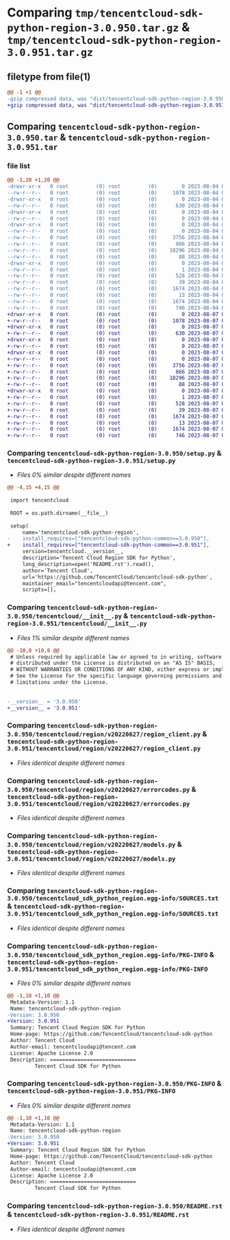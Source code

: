 # Comparing `tmp/tencentcloud-sdk-python-region-3.0.950.tar.gz` & `tmp/tencentcloud-sdk-python-region-3.0.951.tar.gz`

## filetype from file(1)

```diff
@@ -1 +1 @@
-gzip compressed data, was "dist/tencentcloud-sdk-python-region-3.0.950.tar", last modified: Fri Aug  4 00:32:44 2023, max compression
+gzip compressed data, was "dist/tencentcloud-sdk-python-region-3.0.951.tar", last modified: Mon Aug  7 00:32:23 2023, max compression
```

## Comparing `tencentcloud-sdk-python-region-3.0.950.tar` & `tencentcloud-sdk-python-region-3.0.951.tar`

### file list

```diff
@@ -1,20 +1,20 @@
-drwxr-xr-x   0 root         (0) root         (0)        0 2023-08-04 00:32:44.000000 tencentcloud-sdk-python-region-3.0.950/
--rw-r--r--   0 root         (0) root         (0)     1078 2023-08-04 00:32:44.000000 tencentcloud-sdk-python-region-3.0.950/setup.py
-drwxr-xr-x   0 root         (0) root         (0)        0 2023-08-04 00:32:44.000000 tencentcloud-sdk-python-region-3.0.950/tencentcloud/
--rw-r--r--   0 root         (0) root         (0)      630 2023-08-04 00:32:44.000000 tencentcloud-sdk-python-region-3.0.950/tencentcloud/__init__.py
-drwxr-xr-x   0 root         (0) root         (0)        0 2023-08-04 00:32:44.000000 tencentcloud-sdk-python-region-3.0.950/tencentcloud/region/
--rw-r--r--   0 root         (0) root         (0)        0 2023-08-04 00:32:44.000000 tencentcloud-sdk-python-region-3.0.950/tencentcloud/region/__init__.py
-drwxr-xr-x   0 root         (0) root         (0)        0 2023-08-04 00:32:44.000000 tencentcloud-sdk-python-region-3.0.950/tencentcloud/region/v20220627/
--rw-r--r--   0 root         (0) root         (0)        0 2023-08-04 00:32:44.000000 tencentcloud-sdk-python-region-3.0.950/tencentcloud/region/v20220627/__init__.py
--rw-r--r--   0 root         (0) root         (0)     3756 2023-08-04 00:32:44.000000 tencentcloud-sdk-python-region-3.0.950/tencentcloud/region/v20220627/region_client.py
--rw-r--r--   0 root         (0) root         (0)      866 2023-08-04 00:32:44.000000 tencentcloud-sdk-python-region-3.0.950/tencentcloud/region/v20220627/errorcodes.py
--rw-r--r--   0 root         (0) root         (0)    18296 2023-08-04 00:32:44.000000 tencentcloud-sdk-python-region-3.0.950/tencentcloud/region/v20220627/models.py
--rw-r--r--   0 root         (0) root         (0)       88 2023-08-04 00:32:44.000000 tencentcloud-sdk-python-region-3.0.950/setup.cfg
-drwxr-xr-x   0 root         (0) root         (0)        0 2023-08-04 00:32:44.000000 tencentcloud-sdk-python-region-3.0.950/tencentcloud_sdk_python_region.egg-info/
--rw-r--r--   0 root         (0) root         (0)        1 2023-08-04 00:32:44.000000 tencentcloud-sdk-python-region-3.0.950/tencentcloud_sdk_python_region.egg-info/dependency_links.txt
--rw-r--r--   0 root         (0) root         (0)      528 2023-08-04 00:32:44.000000 tencentcloud-sdk-python-region-3.0.950/tencentcloud_sdk_python_region.egg-info/SOURCES.txt
--rw-r--r--   0 root         (0) root         (0)       39 2023-08-04 00:32:44.000000 tencentcloud-sdk-python-region-3.0.950/tencentcloud_sdk_python_region.egg-info/requires.txt
--rw-r--r--   0 root         (0) root         (0)     1674 2023-08-04 00:32:44.000000 tencentcloud-sdk-python-region-3.0.950/tencentcloud_sdk_python_region.egg-info/PKG-INFO
--rw-r--r--   0 root         (0) root         (0)       13 2023-08-04 00:32:44.000000 tencentcloud-sdk-python-region-3.0.950/tencentcloud_sdk_python_region.egg-info/top_level.txt
--rw-r--r--   0 root         (0) root         (0)     1674 2023-08-04 00:32:44.000000 tencentcloud-sdk-python-region-3.0.950/PKG-INFO
--rw-r--r--   0 root         (0) root         (0)      746 2023-08-04 00:32:44.000000 tencentcloud-sdk-python-region-3.0.950/README.rst
+drwxr-xr-x   0 root         (0) root         (0)        0 2023-08-07 00:32:23.000000 tencentcloud-sdk-python-region-3.0.951/
+-rw-r--r--   0 root         (0) root         (0)     1078 2023-08-07 00:32:23.000000 tencentcloud-sdk-python-region-3.0.951/setup.py
+drwxr-xr-x   0 root         (0) root         (0)        0 2023-08-07 00:32:23.000000 tencentcloud-sdk-python-region-3.0.951/tencentcloud/
+-rw-r--r--   0 root         (0) root         (0)      630 2023-08-07 00:32:23.000000 tencentcloud-sdk-python-region-3.0.951/tencentcloud/__init__.py
+drwxr-xr-x   0 root         (0) root         (0)        0 2023-08-07 00:32:23.000000 tencentcloud-sdk-python-region-3.0.951/tencentcloud/region/
+-rw-r--r--   0 root         (0) root         (0)        0 2023-08-07 00:32:23.000000 tencentcloud-sdk-python-region-3.0.951/tencentcloud/region/__init__.py
+drwxr-xr-x   0 root         (0) root         (0)        0 2023-08-07 00:32:23.000000 tencentcloud-sdk-python-region-3.0.951/tencentcloud/region/v20220627/
+-rw-r--r--   0 root         (0) root         (0)        0 2023-08-07 00:32:23.000000 tencentcloud-sdk-python-region-3.0.951/tencentcloud/region/v20220627/__init__.py
+-rw-r--r--   0 root         (0) root         (0)     3756 2023-08-07 00:32:23.000000 tencentcloud-sdk-python-region-3.0.951/tencentcloud/region/v20220627/region_client.py
+-rw-r--r--   0 root         (0) root         (0)      866 2023-08-07 00:32:23.000000 tencentcloud-sdk-python-region-3.0.951/tencentcloud/region/v20220627/errorcodes.py
+-rw-r--r--   0 root         (0) root         (0)    18296 2023-08-07 00:32:23.000000 tencentcloud-sdk-python-region-3.0.951/tencentcloud/region/v20220627/models.py
+-rw-r--r--   0 root         (0) root         (0)       88 2023-08-07 00:32:23.000000 tencentcloud-sdk-python-region-3.0.951/setup.cfg
+drwxr-xr-x   0 root         (0) root         (0)        0 2023-08-07 00:32:23.000000 tencentcloud-sdk-python-region-3.0.951/tencentcloud_sdk_python_region.egg-info/
+-rw-r--r--   0 root         (0) root         (0)        1 2023-08-07 00:32:23.000000 tencentcloud-sdk-python-region-3.0.951/tencentcloud_sdk_python_region.egg-info/dependency_links.txt
+-rw-r--r--   0 root         (0) root         (0)      528 2023-08-07 00:32:23.000000 tencentcloud-sdk-python-region-3.0.951/tencentcloud_sdk_python_region.egg-info/SOURCES.txt
+-rw-r--r--   0 root         (0) root         (0)       39 2023-08-07 00:32:23.000000 tencentcloud-sdk-python-region-3.0.951/tencentcloud_sdk_python_region.egg-info/requires.txt
+-rw-r--r--   0 root         (0) root         (0)     1674 2023-08-07 00:32:23.000000 tencentcloud-sdk-python-region-3.0.951/tencentcloud_sdk_python_region.egg-info/PKG-INFO
+-rw-r--r--   0 root         (0) root         (0)       13 2023-08-07 00:32:23.000000 tencentcloud-sdk-python-region-3.0.951/tencentcloud_sdk_python_region.egg-info/top_level.txt
+-rw-r--r--   0 root         (0) root         (0)     1674 2023-08-07 00:32:23.000000 tencentcloud-sdk-python-region-3.0.951/PKG-INFO
+-rw-r--r--   0 root         (0) root         (0)      746 2023-08-07 00:32:23.000000 tencentcloud-sdk-python-region-3.0.951/README.rst
```

### Comparing `tencentcloud-sdk-python-region-3.0.950/setup.py` & `tencentcloud-sdk-python-region-3.0.951/setup.py`

 * *Files 0% similar despite different names*

```diff
@@ -4,15 +4,15 @@
 
 import tencentcloud
 
 ROOT = os.path.dirname(__file__)
 
 setup(
     name='tencentcloud-sdk-python-region',
-    install_requires=["tencentcloud-sdk-python-common==3.0.950"],
+    install_requires=["tencentcloud-sdk-python-common==3.0.951"],
     version=tencentcloud.__version__,
     description='Tencent Cloud Region SDK for Python',
     long_description=open('README.rst').read(),
     author='Tencent Cloud',
     url='https://github.com/TencentCloud/tencentcloud-sdk-python',
     maintainer_email="tencentcloudapi@tencent.com",
     scripts=[],
```

### Comparing `tencentcloud-sdk-python-region-3.0.950/tencentcloud/__init__.py` & `tencentcloud-sdk-python-region-3.0.951/tencentcloud/__init__.py`

 * *Files 1% similar despite different names*

```diff
@@ -10,8 +10,8 @@
 # Unless required by applicable law or agreed to in writing, software
 # distributed under the License is distributed on an "AS IS" BASIS,
 # WITHOUT WARRANTIES OR CONDITIONS OF ANY KIND, either express or implied.
 # See the License for the specific language governing permissions and
 # limitations under the License.
 
 
-__version__ = '3.0.950'
+__version__ = '3.0.951'
```

### Comparing `tencentcloud-sdk-python-region-3.0.950/tencentcloud/region/v20220627/region_client.py` & `tencentcloud-sdk-python-region-3.0.951/tencentcloud/region/v20220627/region_client.py`

 * *Files identical despite different names*

### Comparing `tencentcloud-sdk-python-region-3.0.950/tencentcloud/region/v20220627/errorcodes.py` & `tencentcloud-sdk-python-region-3.0.951/tencentcloud/region/v20220627/errorcodes.py`

 * *Files identical despite different names*

### Comparing `tencentcloud-sdk-python-region-3.0.950/tencentcloud/region/v20220627/models.py` & `tencentcloud-sdk-python-region-3.0.951/tencentcloud/region/v20220627/models.py`

 * *Files identical despite different names*

### Comparing `tencentcloud-sdk-python-region-3.0.950/tencentcloud_sdk_python_region.egg-info/SOURCES.txt` & `tencentcloud-sdk-python-region-3.0.951/tencentcloud_sdk_python_region.egg-info/SOURCES.txt`

 * *Files identical despite different names*

### Comparing `tencentcloud-sdk-python-region-3.0.950/tencentcloud_sdk_python_region.egg-info/PKG-INFO` & `tencentcloud-sdk-python-region-3.0.951/tencentcloud_sdk_python_region.egg-info/PKG-INFO`

 * *Files 0% similar despite different names*

```diff
@@ -1,10 +1,10 @@
 Metadata-Version: 1.1
 Name: tencentcloud-sdk-python-region
-Version: 3.0.950
+Version: 3.0.951
 Summary: Tencent Cloud Region SDK for Python
 Home-page: https://github.com/TencentCloud/tencentcloud-sdk-python
 Author: Tencent Cloud
 Author-email: tencentcloudapi@tencent.com
 License: Apache License 2.0
 Description: ============================
         Tencent Cloud SDK for Python
```

### Comparing `tencentcloud-sdk-python-region-3.0.950/PKG-INFO` & `tencentcloud-sdk-python-region-3.0.951/PKG-INFO`

 * *Files 0% similar despite different names*

```diff
@@ -1,10 +1,10 @@
 Metadata-Version: 1.1
 Name: tencentcloud-sdk-python-region
-Version: 3.0.950
+Version: 3.0.951
 Summary: Tencent Cloud Region SDK for Python
 Home-page: https://github.com/TencentCloud/tencentcloud-sdk-python
 Author: Tencent Cloud
 Author-email: tencentcloudapi@tencent.com
 License: Apache License 2.0
 Description: ============================
         Tencent Cloud SDK for Python
```

### Comparing `tencentcloud-sdk-python-region-3.0.950/README.rst` & `tencentcloud-sdk-python-region-3.0.951/README.rst`

 * *Files identical despite different names*

